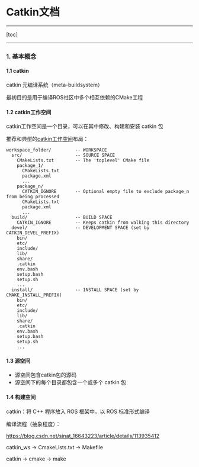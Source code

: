 # Catkin文档

---

[toc]



---

### 1. 基本概念

#### 1.1 catkin

catkin   元编译系统（meta-buildsystem）

最初目的是用于编译ROS社区中多个相互依赖的CMake工程

#### 1.2 catkin工作空间

catkin工作空间是一个目录，可以在其中修改、构建和安装 catkin 包

推荐和典型的[catkin工作空间](http://wiki.ros.org/catkin/workspaces#Catkin_Workspaces)布局：

```shell
workspace_folder/         -- WORKSPACE
  src/                    -- SOURCE SPACE
    CMakeLists.txt        -- The 'toplevel' CMake file
    package_1/
      CMakeLists.txt
      package.xml
      ...
    package_n/
      CATKIN_IGNORE       -- Optional empty file to exclude package_n from being processed
      CMakeLists.txt
      package.xml
      ...
  build/                  -- BUILD SPACE
    CATKIN_IGNORE         -- Keeps catkin from walking this directory
  devel/                  -- DEVELOPMENT SPACE (set by CATKIN_DEVEL_PREFIX)
    bin/
    etc/
    include/
    lib/
    share/
    .catkin
    env.bash
    setup.bash
    setup.sh
    ...
  install/                -- INSTALL SPACE (set by CMAKE_INSTALL_PREFIX)
    bin/
    etc/
    include/
    lib/
    share/
    .catkin             
    env.bash
    setup.bash
    setup.sh
    ...
```

#### 1.3 源空间

+ 源空间包含catkin包的源码
+ 源空间下的每个目录都包含一个或多个 catkin 包

#### 1.4 构建空间



catkin：将 C++ 程序放入 ROS 框架中，以 ROS 标准形式编译



编译流程（抽象程度）：

https://blog.csdn.net/sinat_16643223/article/details/113935412

catkin_ws -> CmakeLists.txt -> Makefile

catkin -> cmake -> make

